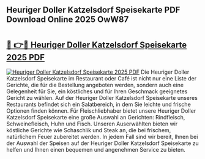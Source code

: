 ## Heuriger Doller Katzelsdorf Speisekarte PDF Download Online 2025 OwW87

# <h2><a href="http://gcb2zu.nevu.top/?p=Heuriger+Doller+Katzelsdorf+Speisekarte">🔗 👉🔴 Heuriger Doller Katzelsdorf Speisekarte 2025 PDF</a></h2>

[![Heuriger Doller Katzelsdorf Speisekarte 2025 PDF](https://i.imgur.com/dBaPXMq.png)](http://gcb2zu.nevu.top/?p=Heuriger+Doller+Katzelsdorf+Speisekarte)
Die Heuriger Doller Katzelsdorf Speisekarte im Restaurant oder Café ist nicht nur eine Liste der Gerichte, die für die Bestellung angeboten werden, sondern auch eine Gelegenheit für Sie, ein köstliches und für Ihren Geschmack geeignetes Gericht zu wählen. Auf der Heuriger Doller Katzelsdorf Speisekarte unseres Restaurants befindet sich ein Salatbereich, in dem Sie leichte und frische Optionen finden können. Für Fleischliebhaber bietet unsere Heuriger Doller Katzelsdorf Speisekarte eine große Auswahl an Gerichten: Rindfleisch, Schweinefleisch, Huhn und Fisch. Unseren Auserwählten bieten wir köstliche Gerichte wie Schaschlik und Steak an, die bei frischem, natürlichem Feuer zubereitet werden. In jedem Fall sind wir bereit, Ihnen bei der Auswahl der Speisen auf der Heuriger Doller Katzelsdorf Speisekarte zu helfen und Ihnen einen bequemen und angenehmen Service zu bieten.
